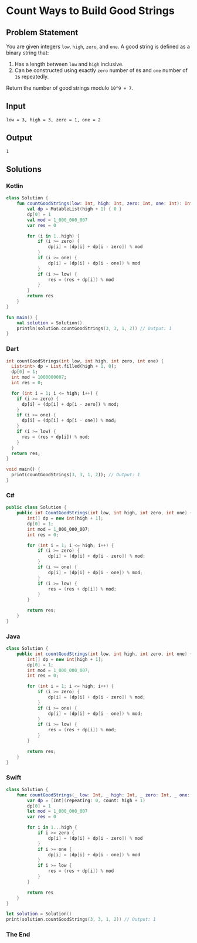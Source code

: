 # Count Ways to Build Good Strings

## Problem Statement

You are given integers `low`, `high`, `zero`, and `one`. A good string is defined as a binary string that:
1. Has a length between `low` and `high` inclusive.
2. Can be constructed using exactly `zero` number of `0`s and `one` number of `1`s repeatedly.

Return the number of good strings modulo `10^9 + 7`.

## Input

```text
low = 3, high = 3, zero = 1, one = 2
```

## Output

```text
1
```

## Solutions

### Kotlin

```kotlin
class Solution {
    fun countGoodStrings(low: Int, high: Int, zero: Int, one: Int): Int {
        val dp = MutableList(high + 1) { 0 }
        dp[0] = 1
        val mod = 1_000_000_007
        var res = 0

        for (i in 1..high) {
            if (i >= zero) {
                dp[i] = (dp[i] + dp[i - zero]) % mod
            }
            if (i >= one) {
                dp[i] = (dp[i] + dp[i - one]) % mod
            }
            if (i >= low) {
                res = (res + dp[i]) % mod
            }
        }
        return res
    }
}

fun main() {
    val solution = Solution()
    println(solution.countGoodStrings(3, 3, 1, 2)) // Output: 1
}
```


### Dart

```dart
int countGoodStrings(int low, int high, int zero, int one) {
  List<int> dp = List.filled(high + 1, 0);
  dp[0] = 1;
  int mod = 1000000007;
  int res = 0;

  for (int i = 1; i <= high; i++) {
    if (i >= zero) {
      dp[i] = (dp[i] + dp[i - zero]) % mod;
    }
    if (i >= one) {
      dp[i] = (dp[i] + dp[i - one]) % mod;
    }
    if (i >= low) {
      res = (res + dp[i]) % mod;
    }
  }
  return res;
}

void main() {
  print(countGoodStrings(3, 3, 1, 2)); // Output: 1
}
```


### C#

```csharp
public class Solution {
    public int CountGoodStrings(int low, int high, int zero, int one) {
        int[] dp = new int[high + 1];
        dp[0] = 1;
        int mod = 1_000_000_007;
        int res = 0;

        for (int i = 1; i <= high; i++) {
            if (i >= zero) {
                dp[i] = (dp[i] + dp[i - zero]) % mod;
            }
            if (i >= one) {
                dp[i] = (dp[i] + dp[i - one]) % mod;
            }
            if (i >= low) {
                res = (res + dp[i]) % mod;
            }
        }

        return res;
    }
}
```


### Java

```java
class Solution {
    public int countGoodStrings(int low, int high, int zero, int one) {
        int[] dp = new int[high + 1];
        dp[0] = 1;
        int mod = 1_000_000_007;
        int res = 0;

        for (int i = 1; i <= high; i++) {
            if (i >= zero) {
                dp[i] = (dp[i] + dp[i - zero]) % mod;
            }
            if (i >= one) {
                dp[i] = (dp[i] + dp[i - one]) % mod;
            }
            if (i >= low) {
                res = (res + dp[i]) % mod;
            }
        }

        return res;
    }
}
```


### Swift

```swift
class Solution {
    func countGoodStrings(_ low: Int, _ high: Int, _ zero: Int, _ one: Int) -> Int {
        var dp = [Int](repeating: 0, count: high + 1)
        dp[0] = 1
        let mod = 1_000_000_007
        var res = 0

        for i in 1...high {
            if i >= zero {
                dp[i] = (dp[i] + dp[i - zero]) % mod
            }
            if i >= one {
                dp[i] = (dp[i] + dp[i - one]) % mod
            }
            if i >= low {
                res = (res + dp[i]) % mod
            }
        }

        return res
    }
}

let solution = Solution()
print(solution.countGoodStrings(3, 3, 1, 2)) // Output: 1
```


### The End

